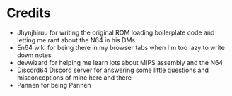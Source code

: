 # Credits
* Jhynjhiruu for writing the original ROM loading boilerplate code and letting me rant about the N64 in his DMs
* En64 wiki for being there in my browser tabs when I'm too lazy to write down notes
* devwizard for helping me learn lots about MIPS assembly and the N64
* Discord64 Discord server for answering some little questions and misconceptions of mine here and there
* Pannen for being Pannen
